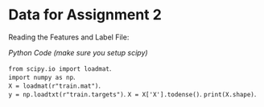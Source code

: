 # Data for Assignment 2

Reading the Features and Label File:

*Python Code (make sure you setup scipy)*

`from scipy.io import loadmat`.   
`import numpy as np`.   
`X = loadmat(r"train.mat")`.   
`y = np.loadtxt(r"train.targets")`. 
`X = X['X'].todense()`. 
`print(X.shape)`. 

